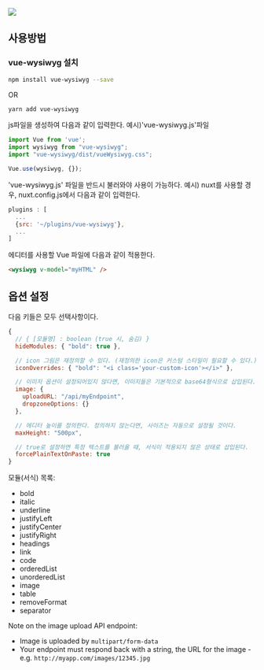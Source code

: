 
[![](https://user-images.githubusercontent.com/11352152/30252159-1bbb9cfe-963b-11e7-966c-b44116c74a86.png)](https://chmln.github.io/vue-wysiwyg/)

## 사용방법


### vue-wysiwyg 설치

``` bash
npm install vue-wysiwyg --save
```
OR

``` bash
yarn add vue-wysiwyg
```

js파일을 생성하여 다음과 같이 입력한다.
예시)'vue-wysiwyg.js'파일

```js
import Vue from 'vue';
import wysiwyg from "vue-wysiwyg";
import "vue-wysiwyg/dist/vueWysiwyg.css";

Vue.use(wysiwyg, {});
```
'vue-wysiwyg.js' 파일을 반드시 불러와야 사용이 가능하다.
예시) nuxt를 사용할 경우, nuxt.config.js에서 다음과 같이 입력한다.
```js
plugins : [ 
  ...
  {src: '~/plugins/vue-wysiwyg'},  
  ...
]
```

에디터를 사용할 Vue 파일에 다음과 같이 적용한다.

```html
<wysiwyg v-model="myHTML" />
```

## 옵션 설정

다음 키들은 모두 선택사항이다.

```js
{
  // { [모듈명] : boolean (true 시, 숨김) }
  hideModules: { "bold": true },

  // icon 그림은 재정의할 수 있다. (재정의한 icon은 커스텀 스타일이 필요할 수 있다.)
  iconOverrides: { "bold": "<i class='your-custom-icon'></i>" },

  // 이미지 옵션이 설정되어있지 않다면, 이미지들은 기본적으로 base64형식으로 삽입된다.
  image: {
    uploadURL: "/api/myEndpoint",
    dropzoneOptions: {}
  },

  // 에디터 높이를 정의한다. 정의하지 않는다면, 사이즈는 자동으로 설정될 것이다.
  maxHeight: "500px",

  // true로 설정하면 특정 텍스트를 불러올 때, 서식이 적용되지 않은 상태로 삽입된다.
  forcePlainTextOnPaste: true
}
```
모듈(서식) 목록:
 - bold
 - italic
 - underline
 - justifyLeft
 - justifyCenter
 - justifyRight
 - headings
 - link
 - code
 - orderedList
 - unorderedList
 - image
 - table
 - removeFormat
 - separator

Note on the image upload API endpoint:
- Image is uploaded by `multipart/form-data`
- Your endpoint must respond back with a string, the URL for the image - e.g. `http://myapp.com/images/12345.jpg`
